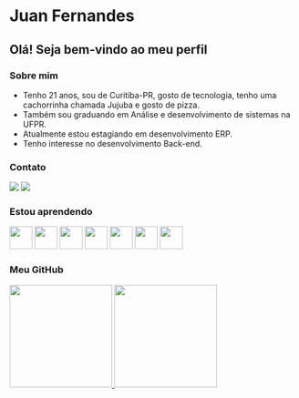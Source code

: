 # Juan Fernandes
## Olá! Seja bem-vindo ao meu perfil

### Sobre mim
- Tenho 21 anos, sou de Curitiba-PR, gosto de tecnologia, tenho uma cachorrinha chamada Jujuba e gosto de pizza.
- Também sou graduando em Análise e desenvolvimento de sistemas na UFPR.
- Atualmente estou estagiando em desenvolvimento ERP.
- Tenho interesse no desenvolvimento Back-end.

### Contato 
<div>
<a href ="mailto:juanfernandesrrm@gmail.com"><img src="https://img.shields.io/badge/Gmail-D14836?style=for-the-badge&logo=gmail&logoColor=white" target="_blank"></a>
<a href="https://www.linkedin.com/in/juan-fernandes/" target="_blank"><img src="https://img.shields.io/badge/-LinkedIn-%230077B5?style=for-the-badge&logo=linkedin&logoColor=white" target="_blank"></a>  
</div>

### Estou aprendendo
  <img src="https://cdn.jsdelivr.net/gh/devicons/devicon/icons/html5/html5-plain-wordmark.svg" width="40" height="40"/> <img src="https://cdn.jsdelivr.net/gh/devicons/devicon/icons/css3/css3-plain-wordmark.svg" width="40" height="40" /> <img src="https://cdn.jsdelivr.net/gh/devicons/devicon/icons/javascript/javascript-original.svg" width="40" height="40" />
  <img src="https://cdn.jsdelivr.net/gh/devicons/devicon/icons/git/git-original-wordmark.svg" width="40" height="40"/>
  <img src="https://cdn.jsdelivr.net/gh/devicons/devicon/icons/github/github-original-wordmark.svg" width="40" height="40"/>
  <img src="https://cdn.jsdelivr.net/gh/devicons/devicon/icons/java/java-original.svg" width="40" height="40" />
   <img src="https://cdn.jsdelivr.net/gh/devicons/devicon/icons/postgresql/postgresql-plain.svg" width="40" height="40" />
   
### Meu GitHub   
<div>
<a href="https://github.com/FernandesPixel">
<img height="180em" src="https://github-readme-stats.vercel.app/api/top-langs/?username=FernandesPixel&layout=compact&langs_count=7&theme=dracula"/>
<img height="180em" src="https://github-readme-stats.vercel.app/api?username=FernandesPixel&show_icons=true&theme=dracula&include_all_commits=true&count_private=true"/>
</div>
